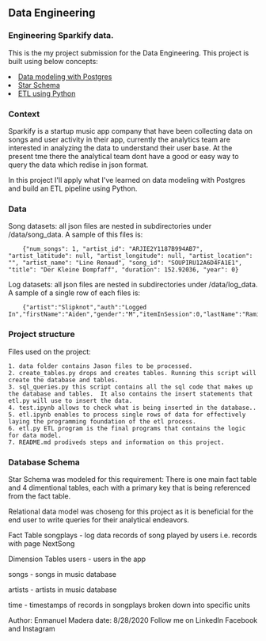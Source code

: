 ## Data Engineering

### Engineering Sparkify data. 

This is the my project submission for the Data Engineering. This project is built using below concepts:
<u>
<li>Data modeling with Postgres</li>
<li>Star Schema</li>
<li>ETL using Python</li>
</u>

### Context

Sparkify is a startup music app company that have been collecting data on songs and user activity in their app, currently the analytics team are interested in analyzing the data to understand their user base.  At the present tme there the analytical team dont have a good or easy way to query the data which redise in json format.  

In this project I'll apply what I've learned on data modeling with Postgres and build an ETL pipeline using Python.

### Data
Song datasets: all json files are nested in subdirectories under /data/song_data. A sample of this files is:
```
    {"num_songs": 1, "artist_id": "ARJIE2Y1187B994AB7", "artist_latitude": null, "artist_longitude": null, "artist_location": "", "artist_name": "Line Renaud", "song_id": "SOUPIRU12A6D4FA1E1", "title": "Der Kleine Dompfaff", "duration": 152.92036, "year": 0}
```
Log datasets: all json files are nested in subdirectories under /data/log_data. A sample of a single row of each files is:
```
    {"artist":"Slipknot","auth":"Logged In","firstName":"Aiden","gender":"M","itemInSession":0,"lastName":"Ramirez","length":192.57424,"level"
```

### Project structure

Files used on the project:

    1. data folder contains Jason files to be processed.
    2. create_tables.py drops and creates tables. Running this script will create the database and tables. 
    3. sql_queries.py this script contains all the sql code that makes up the database and tables.  It also contains the insert statements that etl.py will use to insert the data.
    4. test.ipynb allows to check what is being inserted in the database..
    5. etl.ipynb enables to process single rows of data for effectively laying the programming foundation of the etl process.
    6. etl.py ETL program is the final programs that contains the logic for data model.
    7. README.md prodiveds steps and information on this project.

### Database Schema

Star Schema was modeled for this requirement: There is one main fact table and 4 dimentional tables, each with a primary key that is being referenced from the fact table.

Relational data model was choseng for this  project as it is beneficial for the end user to write queries for their analytical endeavors.

Fact Table
songplays - log data records of song played by users i.e. records with page NextSong

Dimension Tables
users - users in the app

songs - songs in music database

artists - artists in music database

time - timestamps of records in songplays broken down into specific units


Author: Enmanuel Madera 
date: 8/28/2020
Follow me on LinkedIn
Facebook and Instagram